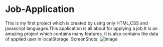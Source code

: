 # Job-Application
This is my first project which is created by using only HTML,CSS and javascript languages.This application is all about for applying a job.It is an amazing project which contains many features.
It is also contains the data of applied user in localStorage.
ScreenShots:
![image](https://github.com/user-attachments/assets/72ec057e-ee9f-4e93-90a6-a6c6f367d373)
